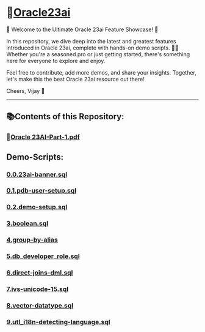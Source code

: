 # 🔗[Oracle23ai](https://docs.oracle.com/en/database/oracle/oracle-database/23/index.html)
🎉 Welcome to the Ultimate Oracle 23ai Feature Showcase! 🎉

In this repository, we dive deep into the latest and greatest features introduced in Oracle 23ai, complete with hands-on demo scripts. 📝✨ Whether you're a seasoned pro or just getting started, there's something here for everyone to explore and enjoy.

Feel free to contribute, add more demos, and share your insights. Together, let's make this the best Oracle 23ai resource out there!

Cheers, Vijay 🚀

----

## 📚Contents of this Repository:

### 📖[Oracle 23AI-Part-1.pdf]('Oracle%2023AI-Part-1.pdf')

## Demo-Scripts:

### [0.0.23ai-banner.sql](./scripts/0.0.23ai-banner.sql)
### [0.1.pdb-user-setup.sql](./scripts/0.1.pdb-user-setup.sql)
### [0.2.demo-setup.sql](./scripts/0.2.demo-setup.sql)
### [3.boolean.sql](./scripts/3.boolean.sql)
### [4.group-by-alias]('4.group-by-alias.sql')
### [5.db_developer_role.sql](./scripts/5.db_developer_role.sql)
### [6.direct-joins-dml.sql](./scripts/6.direct-joins-dml.sql)
### [7.ivs-unicode-15.sql](./scripts/7.ivs-unicode-15.sql)
### [8.vector-datatype.sql](./scripts/8.vector-datatype.sql)
### [9.utl_i18n-detecting-language.sql](./scripts/9.utl_i18n-detecting-language.sql)